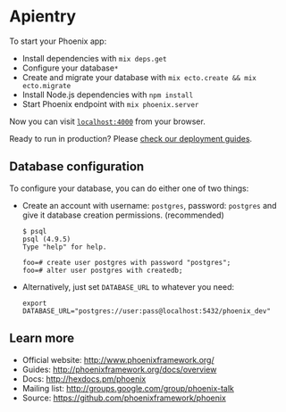 # Apientry

To start your Phoenix app:

  * Install dependencies with `mix deps.get`
  * Configure your database`*`
  * Create and migrate your database with `mix ecto.create && mix ecto.migrate`
  * Install Node.js dependencies with `npm install`
  * Start Phoenix endpoint with `mix phoenix.server`

Now you can visit [`localhost:4000`](http://localhost:4000) from your browser.

Ready to run in production? Please [check our deployment guides](http://www.phoenixframework.org/docs/deployment).

## Database configuration

To configure your database, you can do either one of two things:

  * Create an account with username: `postgres`, password: `postgres` and give it database creation permissions. (recommended)

    ```
    $ psql
    psql (4.9.5)
    Type "help" for help.
    
    foo=# create user postgres with password "postgres";
    foo=# alter user postgres with createdb;
    ```

  * Alternatively, just set `DATABASE_URL` to whatever you need:

    ```
    export DATABASE_URL="postgres://user:pass@localhost:5432/phoenix_dev"
    ```

## Learn more

  * Official website: http://www.phoenixframework.org/
  * Guides: http://phoenixframework.org/docs/overview
  * Docs: http://hexdocs.pm/phoenix
  * Mailing list: http://groups.google.com/group/phoenix-talk
  * Source: https://github.com/phoenixframework/phoenix
